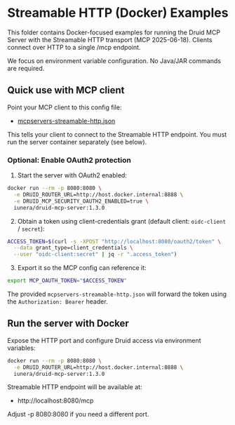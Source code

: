 # Streamable HTTP (Docker) Examples

This folder contains Docker-focused examples for running the Druid MCP Server with the Streamable HTTP transport (MCP 2025-06-18). Clients connect over HTTP to a single /mcp endpoint.

We focus on environment variable configuration. No Java/JAR commands are required.

## Quick use with MCP client

Point your MCP client to this config file:
- [mcpservers-streamable-http.json](mcpservers-streamable-http.json)

This tells your client to connect to the Streamable HTTP endpoint. You must run the server container separately (see below).

### Optional: Enable OAuth2 protection

1) Start the server with OAuth2 enabled:

```bash
docker run --rm -p 8080:8080 \
  -e DRUID_ROUTER_URL=http://host.docker.internal:8888 \
  -e DRUID_MCP_SECURITY_OAUTH2_ENABLED=true \
  iunera/druid-mcp-server:1.3.0
```

2) Obtain a token using client-credentials grant (default client: `oidc-client` / `secret`):

```bash
ACCESS_TOKEN=$(curl -s -XPOST "http://localhost:8080/oauth2/token" \
  --data grant_type=client_credentials \
  --user "oidc-client:secret" | jq -r ".access_token")
```

3) Export it so the MCP config can reference it:

```bash
export MCP_OAUTH_TOKEN="$ACCESS_TOKEN"
```

The provided `mcpservers-streamable-http.json` will forward the token using the `Authorization: Bearer` header.

## Run the server with Docker

Expose the HTTP port and configure Druid access via environment variables:

```bash
docker run --rm -p 8080:8080 \
  -e DRUID_ROUTER_URL=http://host.docker.internal:8888 \
  iunera/druid-mcp-server:1.3.0
```

Streamable HTTP endpoint will be available at:
- http://localhost:8080/mcp

Adjust -p 8080:8080 if you need a different port.

